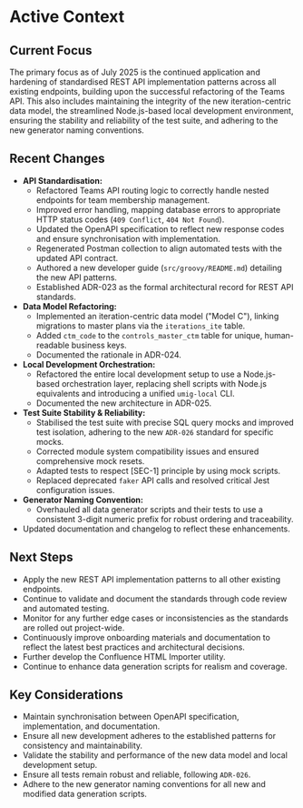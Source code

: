 # Active Context

## Current Focus

The primary focus as of July 2025 is the continued application and hardening of standardised REST API implementation patterns across all existing endpoints, building upon the successful refactoring of the Teams API. This also includes maintaining the integrity of the new iteration-centric data model, the streamlined Node.js-based local development environment, ensuring the stability and reliability of the test suite, and adhering to the new generator naming conventions.

## Recent Changes

- **API Standardisation:**
  - Refactored Teams API routing logic to correctly handle nested endpoints for team membership management.
  - Improved error handling, mapping database errors to appropriate HTTP status codes (`409 Conflict`, `404 Not Found`).
  - Updated the OpenAPI specification to reflect new response codes and ensure synchronisation with implementation.
  - Regenerated Postman collection to align automated tests with the updated API contract.
  - Authored a new developer guide (`src/groovy/README.md`) detailing the new API patterns.
  - Established ADR-023 as the formal architectural record for REST API standards.
- **Data Model Refactoring:**
  - Implemented an iteration-centric data model ("Model C"), linking migrations to master plans via the `iterations_ite` table.
  - Added `ctm_code` to the `controls_master_ctm` table for unique, human-readable business keys.
  - Documented the rationale in ADR-024.
- **Local Development Orchestration:**
  - Refactored the entire local development setup to use a Node.js-based orchestration layer, replacing shell scripts with Node.js equivalents and introducing a unified `umig-local` CLI.
  - Documented the new architecture in ADR-025.
- **Test Suite Stability & Reliability:**
  - Stabilised the test suite with precise SQL query mocks and improved test isolation, adhering to the new `ADR-026` standard for specific mocks.
  - Corrected module system compatibility issues and ensured comprehensive mock resets.
  - Adapted tests to respect [SEC-1] principle by using mock scripts.
  - Replaced deprecated `faker` API calls and resolved critical Jest configuration issues.
- **Generator Naming Convention:**
  - Overhauled all data generator scripts and their tests to use a consistent 3-digit numeric prefix for robust ordering and traceability.
- Updated documentation and changelog to reflect these enhancements.

## Next Steps

- Apply the new REST API implementation patterns to all other existing endpoints.
- Continue to validate and document the standards through code review and automated testing.
- Monitor for any further edge cases or inconsistencies as the standards are rolled out project-wide.
- Continuously improve onboarding materials and documentation to reflect the latest best practices and architectural decisions.
- Further develop the Confluence HTML Importer utility.
- Continue to enhance data generation scripts for realism and coverage.

## Key Considerations

- Maintain synchronisation between OpenAPI specification, implementation, and documentation.
- Ensure all new development adheres to the established patterns for consistency and maintainability.
- Validate the stability and performance of the new data model and local development setup.
- Ensure all tests remain robust and reliable, following `ADR-026`.
- Adhere to the new generator naming conventions for all new and modified data generation scripts.
